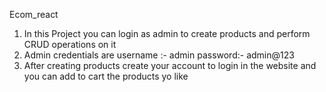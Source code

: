 
Ecom_react

1. In this Project you can login as admin to create products and perform CRUD operations on it
2. Admin credentials are username :- admin password:- admin@123
3. After creating products create your account to login in the website and you can add to cart the products yo like
